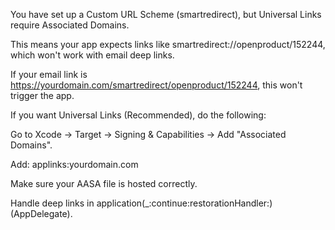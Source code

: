 You have set up a Custom URL Scheme (smartredirect), but Universal Links require Associated Domains.

This means your app expects links like smartredirect://openproduct/152244, which won't work with email deep links.

If your email link is https://yourdomain.com/smartredirect/openproduct/152244, this won't trigger the app.

If you want Universal Links (Recommended), do the following:

Go to Xcode → Target → Signing & Capabilities → Add "Associated Domains".

Add: applinks:yourdomain.com

Make sure your AASA file is hosted correctly.

Handle deep links in application(_:continue:restorationHandler:) (AppDelegate).
